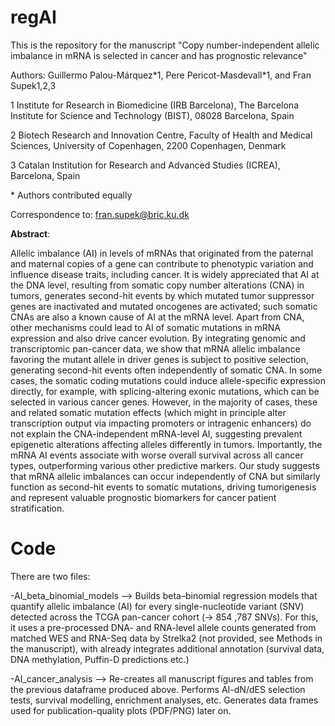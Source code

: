 # regAI

This is the repository for the manuscript "Copy number-independent allelic imbalance in mRNA is selected in cancer and has prognostic relevance"

Authors: Guillermo Palou-Márquez\*1, Pere Pericot-Masdevall\*1, and Fran Supek1,2,3

1 Institute for Research in Biomedicine (IRB Barcelona), The Barcelona Institute for Science and Technology (BIST), 08028 Barcelona, Spain

2 Biotech Research and Innovation Centre, Faculty of Health and Medical Sciences, University of Copenhagen, 2200 Copenhagen, Denmark

3 Catalan Institution for Research and Advanced Studies (ICREA), Barcelona, Spain

\* Authors contributed equally

Correspondence to: fran.supek@bric.ku.dk 

**Abstract**:

Allelic imbalance (AI) in levels of mRNAs that originated from the paternal and maternal copies of a gene can contribute to phenotypic variation and influence disease traits, including cancer. It is widely appreciated that AI at the DNA level, resulting from somatic copy number alterations (CNA) in tumors, generates second-hit events by which mutated tumor suppressor genes are inactivated and mutated oncogenes are activated; such somatic CNAs are also a known cause of AI at the mRNA level. Apart from CNA, other mechanisms could lead to AI of somatic mutations in mRNA expression and also drive cancer evolution. By integrating genomic and transcriptomic pan-cancer data, we show that mRNA allelic imbalance favoring the mutant allele in driver genes is subject to positive selection, generating second-hit events often independently of somatic CNA. In some cases, the somatic coding mutations could induce allele-specific expression directly, for example, with splicing-altering exonic mutations, which can be selected in various cancer genes. However, in the majority of cases, these and related somatic mutation effects (which might in principle alter transcription output via impacting promoters or intragenic enhancers) do not explain the CNA-independent mRNA-level AI, suggesting prevalent epigenetic alterations affecting alleles differently in tumors. Importantly, the mRNA AI events associate with worse overall survival across all cancer types, outperforming various other predictive markers. Our study suggests that mRNA allelic imbalances can occur independently of CNA but similarly function as second-hit events to somatic mutations, driving tumorigenesis and represent valuable prognostic biomarkers for cancer patient stratification.

# Code

There are two files:

-AI_beta_binomial_models --> Builds beta–binomial regression models that quantify allelic imbalance (AI) for every single-nucleotide variant (SNV) detected across the TCGA pan-cancer cohort (-> 854 ,787 SNVs). For this, it uses a pre-processed DNA- and RNA-level allele counts generated from matched WES and RNA-Seq data by Strelka2 (not provided, see Methods in the manuscript), with already integrates additional annotation (survival data, DNA methylation, Puffin-D predictions etc.)

-AI_cancer_analysis --> Re-creates all manuscript figures and tables from the previous dataframe produced above. Performs AI-dN/dES selection tests, survival modelling, enrichment analyses, etc. Generates data frames used for publication-quality plots (PDF/PNG) later on.





